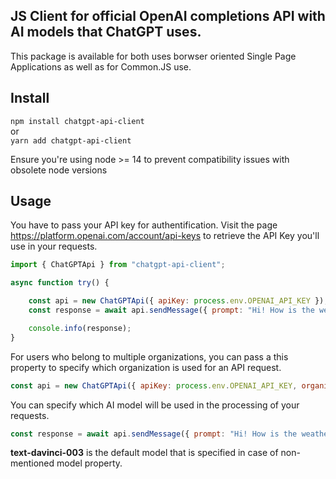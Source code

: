 ## JS Client for official OpenAI completions API with AI models that ChatGPT uses.
This package is available for both uses borwser oriented Single Page Applications as well as for Common.JS use.

## Install
`npm install chatgpt-api-client` <br/>
or <br/>
`yarn add chatgpt-api-client`<br>

Ensure you're using node >= 14 to prevent compatibility issues with obsolete node versions

## Usage
You have to pass your API key for authentification. Visit the page https://platform.openai.com/account/api-keys to retrieve the API Key you'll use in your requests. 
```javascript
import { ChatGPTApi } from "chatgpt-api-client";

async function try() {

    const api = new ChatGPTApi({ apiKey: process.env.OPENAI_API_KEY });
    const response = await api.sendMessage({ prompt: "Hi! How is the weather today?" });

    console.info(response);
}
```
For users who belong to multiple organizations, you can pass a this property to specify which organization is used for an API request.

```javascript
const api = new ChatGPTApi({ apiKey: process.env.OPENAI_API_KEY, organization: "custom-org" });
```

You can specify which AI model will be used in the processing of your requests.

```javascript
const response = await api.sendMessage({ prompt: "Hi! How is the weather today?", model: "model-id-0" });
```
**text-davinci-003** is the default model that is specified in case of non-mentioned model property.